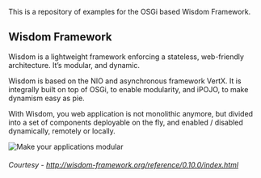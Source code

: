 This is a repository of examples for the OSGi based Wisdom Framework.

## Wisdom Framework

Wisdom is a lightweight framework enforcing a stateless, web-friendly architecture. It’s modular, and dynamic.

Wisdom is based on the NIO and asynchronous framework VertX. It is integrally built on top of OSGi, to enable modularity, and iPOJO, to make dynamism easy as pie.

With Wisdom, you web application is not monolithic anymore, but divided into a set of components deployable on the fly, and enabled / disabled dynamically, remotely or locally.

![Make your applications modular](http://wisdom-framework.org/documentation/reference/0.10.0/images/wisdom-modularity.png "Make your applications modular")


###### Courtesy - http://wisdom-framework.org/reference/0.10.0/index.html
